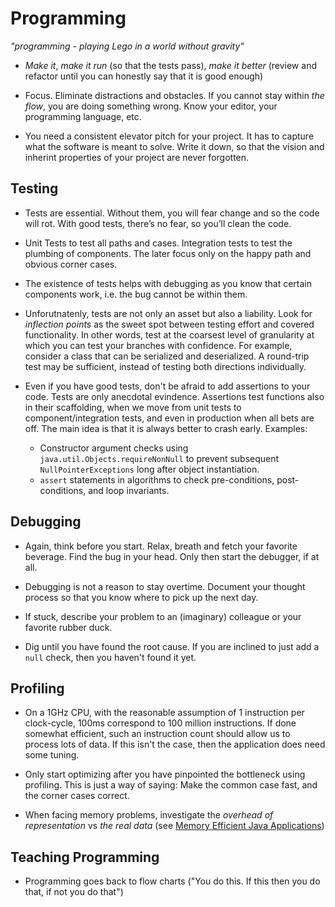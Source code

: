 # Programming

_"programming - playing Lego in a world without gravity"_

* _Make it_, _make it run_ (so that the tests pass), _make it better_ (review and refactor until you can honestly say that it is good enough)

* Focus. Eliminate distractions and obstacles. If you cannot stay within _the flow_, you are doing something wrong. Know your editor, your programming language, etc.

* You need a consistent elevator pitch for your project. It has to capture what the software is meant to solve. Write it down, so that the vision and inherint properties of your project are never forgotten.


## Testing

* Tests are essential. Without them, you will fear change and so the code will rot. With good tests, there’s no fear, so you’ll clean the code.

* Unit Tests to test all paths and cases. Integration tests to test the plumbing of components. The later focus only on the happy path and obvious corner cases.

* The existence of tests helps with debugging as you know that certain components work, i.e. the bug cannot be within them.

* Unforutnatenly, tests are not only an asset but also a liability. Look for _inflection points_ as the sweet spot between testing effort and covered functionality. In other words, test at the coarsest level of granularity at which you can test your branches with confidence. For example, consider a class that can be serialized and deserialized. A round-trip test may be sufficient, instead of testing both directions individually.

- Even if you have good tests, don't be afraid to add assertions to your code. Tests are only anecdotal evindence. Assertions test functions also in their scaffolding, when we move from unit tests to component/integration tests, and even in production when all bets are off. The main idea is that it is always better to crash early. Examples:

    - Constructor argument checks using `java.util.Objects.requireNonNull` to prevent subsequent `NullPointerExceptions` long after object instantiation.
    - `assert` statements in algorithms to check pre-conditions, post-conditions, and loop invariants.


## Debugging

* Again, think before you start. Relax, breath and fetch your favorite beverage. Find the bug in your head. Only then start the debugger, if at all.

* Debugging is not a reason to stay overtime. Document your thought process so that you know where to pick up the next day.

* If stuck, describe your problem to an (imaginary) colleague or your favorite rubber duck.

* Dig until you have found the root cause. If you are inclined to just add a `null` check, then you haven't found it yet.


## Profiling

* On a 1GHz CPU, with the reasonable assumption of 1 instruction per clock-cycle, 100ms correspond to 100 million instructions. If done somewhat efficient, such an instruction count should allow us to process lots of data. If this isn't the case, then the application does need some tuning.

* Only start optimizing after you have pinpointed the bottleneck using profiling. This is just a way of saying: Make the common case fast, and the corner cases correct.

* When facing memory problems, investigate the _overhead of representation_ vs _the real data_ (see [Memory Efficient Java Applications](http://www.cs.virginia.edu/kim/publicity/pldi09tutorials/memory-efficient-java-tutorial.pdf))


## Teaching Programming

* Programming goes back to flow charts ("You do this. If this then you do that, if not you do that")
